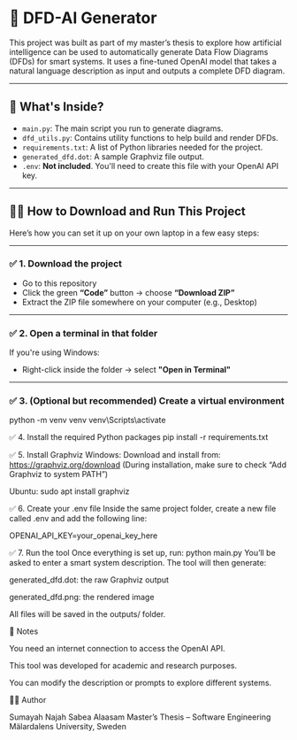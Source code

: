# 🤖 DFD-AI Generator

This project was built as part of my master’s thesis to explore how artificial intelligence can be used to automatically generate Data Flow Diagrams (DFDs) for smart systems. It uses a fine-tuned OpenAI model that takes a natural language description as input and outputs a complete DFD diagram.

---

## 📁 What's Inside?

- `main.py`: The main script you run to generate diagrams.
- `dfd_utils.py`: Contains utility functions to help build and render DFDs.
- `requirements.txt`: A list of Python libraries needed for the project.
- `generated_dfd.dot`: A sample Graphviz file output.
- `.env`: **Not included**. You'll need to create this file with your OpenAI API key.

---

## 🧑‍💻 How to Download and Run This Project

Here’s how you can set it up on your own laptop in a few easy steps:

---

### ✅ 1. Download the project

- Go to this repository
- Click the green **“Code”** button → choose **“Download ZIP”**
- Extract the ZIP file somewhere on your computer (e.g., Desktop)

---

### ✅ 2. Open a terminal in that folder

If you're using Windows:
- Right-click inside the folder → select **"Open in Terminal"**

---

### ✅ 3. (Optional but recommended) Create a virtual environment

python -m venv venv
venv\Scripts\activate

✅ 4. Install the required Python packages
pip install -r requirements.txt

✅ 5. Install Graphviz
Windows:
Download and install from: https://graphviz.org/download
(During installation, make sure to check “Add Graphviz to system PATH”)

Ubuntu:
sudo apt install graphviz

✅ 6. Create your .env file
Inside the same project folder, create a new file called .env and add the following line:

OPENAI_API_KEY=your_openai_key_here

✅ 7. Run the tool
Once everything is set up, run:
python main.py
You’ll be asked to enter a smart system description.
The tool will then generate:

generated_dfd.dot: the raw Graphviz output

generated_dfd.png: the rendered image

All files will be saved in the outputs/ folder.


📝 Notes

You need an internet connection to access the OpenAI API.

This tool was developed for academic and research purposes.

You can modify the description or prompts to explore different systems.

👩‍💻 Author

Sumayah Najah Sabea Alaasam
Master’s Thesis – Software Engineering
Mälardalens University, Sweden


